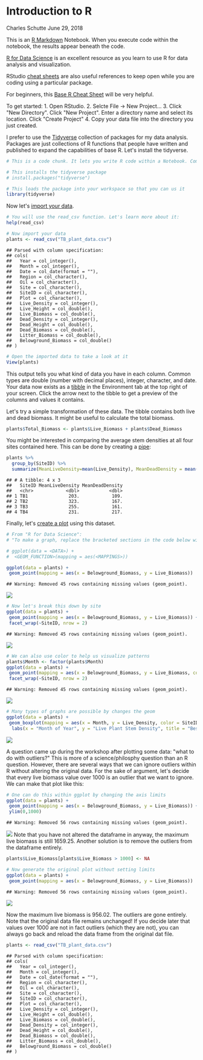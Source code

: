 Introduction to R
================
Charles Schutte
June 29, 2018

This is an [R Markdown](http://rmarkdown.rstudio.com) Notebook. When you execute code within the notebook, the results appear beneath the code.

[R for Data Science](http://r4ds.had.co.nz/) is an excellent resource as you learn to use R for data analysis and visualization.

RStudio [cheat sheets](https://www.rstudio.com/resources/cheatsheets/) are also useful references to keep open while you are coding using a particular package.

For beginners, this [Base R Cheat Sheet](https://www.rstudio.com/wp-content/uploads/2016/10/r-cheat-sheet-3.pdf) will be very helpful.

To get started: 1. Open RStudio. 2. Selcte File -&gt; New Project... 3. Click "New Directory". Click "New Project". Enter a directory name and select its location. Click "Create Project" 4. Copy your data file into the directory you just created.

I prefer to use the [Tidyverse](https://www.tidyverse.org/) collection of packages for my data analysis. Packages are just collections of R functions that people have written and published to expand the capabilities of base R. Let's install the tidyverse.

``` r
# This is a code chunk. It lets you write R code within a Notebook. Commented lines like this one are not run in the code.

# This installs the tidyverse package
# install.packages("tidyverse")

# This loads the package into your workspace so that you can us it
library(tidyverse)
```

Now let's [import your data](http://r4ds.had.co.nz/data-import.html).

``` r
# You will use the read_csv function. Let's learn more about it:
help(read_csv)

# Now import your data
plants <- read_csv("TB_plant_data.csv")
```

    ## Parsed with column specification:
    ## cols(
    ##   Year = col_integer(),
    ##   Month = col_integer(),
    ##   Date = col_date(format = ""),
    ##   Region = col_character(),
    ##   Oil = col_character(),
    ##   Site = col_character(),
    ##   SiteID = col_character(),
    ##   Plot = col_character(),
    ##   Live_Density = col_integer(),
    ##   Live_Height = col_double(),
    ##   Live_Biomass = col_double(),
    ##   Dead_Density = col_integer(),
    ##   Dead_Height = col_double(),
    ##   Dead_Biomass = col_double(),
    ##   Litter_Biomass = col_double(),
    ##   Belowground_Biomass = col_double()
    ## )

``` r
# Open the imported data to take a look at it
View(plants)
```

This output tells you what kind of data you have in each column. Common types are double (number with decimal places), integer, character, and date. Your data now exists as a [tibble](http://r4ds.had.co.nz/tibbles.html) in the Environment tab at the top right of your screen. Click the arrow next to the tibble to get a preview of the columns and values it contains.

Let's try a simple transformation of these data. The tibble contains both live and dead biomass. It might be useful to calculate the total biomass.

``` r
plants$Total_Biomass <- plants$Live_Biomass + plants$Dead_Biomass
```

You might be interested in comparing the average stem densities at all four sites contained here. This can be done by creating a [pipe](http://r4ds.had.co.nz/pipes.html):

``` r
plants %>% 
  group_by(SiteID) %>% 
  summarize(MeanLiveDensity=mean(Live_Density), MeanDeadDensity = mean(Dead_Density))
```

    ## # A tibble: 4 x 3
    ##   SiteID MeanLiveDensity MeanDeadDensity
    ##   <chr>            <dbl>           <dbl>
    ## 1 TB1               203.            109.
    ## 2 TB2               323.            167.
    ## 3 TB3               255.            161.
    ## 4 TB4               231.            217.

Finally, let's [create a plot](http://r4ds.had.co.nz/data-visualisation.html) using this dataset.

``` r
# From "R for Data Science":
# "To make a graph, replace the bracketed sections in the code below with a dataset, a geom function, or a collection of mappings.""

# ggplot(data = <DATA>) + 
#  <GEOM_FUNCTION>(mapping = aes(<MAPPINGS>))

ggplot(data = plants) +
 geom_point(mapping = aes(x = Belowground_Biomass, y = Live_Biomass))
```

    ## Warning: Removed 45 rows containing missing values (geom_point).

![](Introduction_to_R_files/figure-markdown_github/Create%20a%20plot-1.png)

``` r
# Now let's break this down by site
ggplot(data = plants) +
 geom_point(mapping = aes(x = Belowground_Biomass, y = Live_Biomass)) +
 facet_wrap(~SiteID, nrow = 2)
```

    ## Warning: Removed 45 rows containing missing values (geom_point).

![](Introduction_to_R_files/figure-markdown_github/Create%20a%20plot-2.png)

``` r
# We can also use color to help us visualize patterns
plants$Month <- factor(plants$Month)
ggplot(data = plants) +
 geom_point(mapping = aes(x = Belowground_Biomass, y = Live_Biomass, color = Month)) +
 facet_wrap(~SiteID, nrow = 2)
```

    ## Warning: Removed 45 rows containing missing values (geom_point).

![](Introduction_to_R_files/figure-markdown_github/Create%20a%20plot-3.png)

``` r
# Many types of graphs are possible by changes the geom
ggplot(data = plants) +
 geom_boxplot(mapping = aes(x = Month, y = Live_Density, color = SiteID)) +
  labs(x = "Month of Year", y = "Live Plant Stem Density", title = "Best Plot Ever")
```

![](Introduction_to_R_files/figure-markdown_github/Create%20a%20plot-4.png)

A question came up during the workshop after plotting some data: "what to do with outliers?" This is more of a science/philosphy question than an R question. However, there are several ways that we can ignore outliers within R without altering the original data. For the sake of argument, let's decide that every live biomass value over 1000 is an outlier that we want to ignore. We can make that plot like this:

``` r
# One can do this within ggplot by changing the axis limits
ggplot(data = plants) +
 geom_point(mapping = aes(x = Belowground_Biomass, y = Live_Biomass)) +
 ylim(0,1000)
```

    ## Warning: Removed 56 rows containing missing values (geom_point).

![](Introduction_to_R_files/figure-markdown_github/Ignore%20outliers-1.png) Note that you have not altered the dataframe in anyway, the maximum live biomass is still 1659.25. Another solution is to remove the outliers from the dataframe entirely.

``` r
plants$Live_Biomass[plants$Live_Biomass > 1000] <- NA

# Now generate the original plot without setting limits
ggplot(data = plants) +
 geom_point(mapping = aes(x = Belowground_Biomass, y = Live_Biomass))
```

    ## Warning: Removed 56 rows containing missing values (geom_point).

![](Introduction_to_R_files/figure-markdown_github/Remove%20outliers-1.png)

Now the maximum live biomass is 956.02. The outliers are gone entirely. Note that the original data file remains unchanged! If you decide later that values over 1000 are not in fact outliers (which they are not), you can always go back and reload the data frame from the original dat file.

``` r
plants <- read_csv("TB_plant_data.csv")
```

    ## Parsed with column specification:
    ## cols(
    ##   Year = col_integer(),
    ##   Month = col_integer(),
    ##   Date = col_date(format = ""),
    ##   Region = col_character(),
    ##   Oil = col_character(),
    ##   Site = col_character(),
    ##   SiteID = col_character(),
    ##   Plot = col_character(),
    ##   Live_Density = col_integer(),
    ##   Live_Height = col_double(),
    ##   Live_Biomass = col_double(),
    ##   Dead_Density = col_integer(),
    ##   Dead_Height = col_double(),
    ##   Dead_Biomass = col_double(),
    ##   Litter_Biomass = col_double(),
    ##   Belowground_Biomass = col_double()
    ## )
